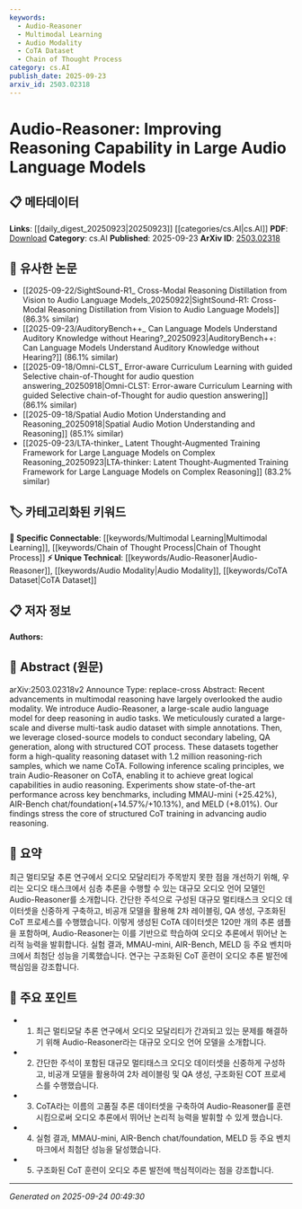 ```yaml
---
keywords:
  - Audio-Reasoner
  - Multimodal Learning
  - Audio Modality
  - CoTA Dataset
  - Chain of Thought Process
category: cs.AI
publish_date: 2025-09-23
arxiv_id: 2503.02318
---
```


<!-- KEYWORD_LINKING_METADATA:
{
  "processed_timestamp": "2025-09-24T00:49:30.890692",
  "vocabulary_version": "1.0",
  "selected_keywords": [
    "Audio-Reasoner",
    "Multimodal Learning",
    "Audio Modality",
    "CoTA Dataset",
    "Chain of Thought Process"
  ],
  "rejected_keywords": [],
  "similarity_scores": {
    "Audio-Reasoner": 0.78,
    "Multimodal Learning": 0.82,
    "Audio Modality": 0.75,
    "CoTA Dataset": 0.77,
    "Chain of Thought Process": 0.79
  },
  "extraction_method": "AI_prompt_based",
  "budget_applied": true,
  "candidates_json": {
    "candidates": [
      {
        "surface": "Audio-Reasoner",
        "canonical": "Audio-Reasoner",
        "aliases": [
          "Audio Reasoner"
        ],
        "category": "unique_technical",
        "rationale": "As a novel model specifically designed for audio reasoning, it represents a unique contribution to the field.",
        "novelty_score": 0.85,
        "connectivity_score": 0.65,
        "specificity_score": 0.9,
        "link_intent_score": 0.78
      },
      {
        "surface": "multimodal reasoning",
        "canonical": "Multimodal Learning",
        "aliases": [
          "multimodal reasoning"
        ],
        "category": "specific_connectable",
        "rationale": "Links to existing work on integrating multiple data modalities, enhancing connectivity with related research.",
        "novelty_score": 0.55,
        "connectivity_score": 0.88,
        "specificity_score": 0.7,
        "link_intent_score": 0.82
      },
      {
        "surface": "audio modality",
        "canonical": "Audio Modality",
        "aliases": [
          "audio data",
          "audio input"
        ],
        "category": "unique_technical",
        "rationale": "Focuses on a specific data type that is central to the paper's contributions.",
        "novelty_score": 0.7,
        "connectivity_score": 0.6,
        "specificity_score": 0.85,
        "link_intent_score": 0.75
      },
      {
        "surface": "CoTA",
        "canonical": "CoTA Dataset",
        "aliases": [
          "CoTA"
        ],
        "category": "unique_technical",
        "rationale": "Represents a specific dataset introduced in the paper, crucial for replicating and understanding the research.",
        "novelty_score": 0.8,
        "connectivity_score": 0.55,
        "specificity_score": 0.88,
        "link_intent_score": 0.77
      },
      {
        "surface": "structured CoT process",
        "canonical": "Chain of Thought Process",
        "aliases": [
          "CoT process",
          "structured CoT"
        ],
        "category": "specific_connectable",
        "rationale": "Connects to methodologies in reasoning and problem-solving, relevant to the paper's approach.",
        "novelty_score": 0.65,
        "connectivity_score": 0.75,
        "specificity_score": 0.8,
        "link_intent_score": 0.79
      }
    ],
    "ban_list_suggestions": [
      "method",
      "experiment",
      "performance"
    ]
  },
  "decisions": [
    {
      "candidate_surface": "Audio-Reasoner",
      "resolved_canonical": "Audio-Reasoner",
      "decision": "linked",
      "scores": {
        "novelty": 0.85,
        "connectivity": 0.65,
        "specificity": 0.9,
        "link_intent": 0.78
      }
    },
    {
      "candidate_surface": "multimodal reasoning",
      "resolved_canonical": "Multimodal Learning",
      "decision": "linked",
      "scores": {
        "novelty": 0.55,
        "connectivity": 0.88,
        "specificity": 0.7,
        "link_intent": 0.82
      }
    },
    {
      "candidate_surface": "audio modality",
      "resolved_canonical": "Audio Modality",
      "decision": "linked",
      "scores": {
        "novelty": 0.7,
        "connectivity": 0.6,
        "specificity": 0.85,
        "link_intent": 0.75
      }
    },
    {
      "candidate_surface": "CoTA",
      "resolved_canonical": "CoTA Dataset",
      "decision": "linked",
      "scores": {
        "novelty": 0.8,
        "connectivity": 0.55,
        "specificity": 0.88,
        "link_intent": 0.77
      }
    },
    {
      "candidate_surface": "structured CoT process",
      "resolved_canonical": "Chain of Thought Process",
      "decision": "linked",
      "scores": {
        "novelty": 0.65,
        "connectivity": 0.75,
        "specificity": 0.8,
        "link_intent": 0.79
      }
    }
  ]
}
-->

# Audio-Reasoner: Improving Reasoning Capability in Large Audio Language Models

## 📋 메타데이터

**Links**: [[daily_digest_20250923|20250923]] [[categories/cs.AI|cs.AI]]
**PDF**: [Download](https://arxiv.org/pdf/2503.02318.pdf)
**Category**: cs.AI
**Published**: 2025-09-23
**ArXiv ID**: [2503.02318](https://arxiv.org/abs/2503.02318)

## 🔗 유사한 논문
- [[2025-09-22/SightSound-R1_ Cross-Modal Reasoning Distillation from Vision to Audio Language Models_20250922|SightSound-R1: Cross-Modal Reasoning Distillation from Vision to Audio Language Models]] (86.3% similar)
- [[2025-09-23/AuditoryBench++_ Can Language Models Understand Auditory Knowledge without Hearing?_20250923|AuditoryBench++: Can Language Models Understand Auditory Knowledge without Hearing?]] (86.1% similar)
- [[2025-09-18/Omni-CLST_ Error-aware Curriculum Learning with guided Selective chain-of-Thought for audio question answering_20250918|Omni-CLST: Error-aware Curriculum Learning with guided Selective chain-of-Thought for audio question answering]] (86.1% similar)
- [[2025-09-18/Spatial Audio Motion Understanding and Reasoning_20250918|Spatial Audio Motion Understanding and Reasoning]] (85.1% similar)
- [[2025-09-23/LTA-thinker_ Latent Thought-Augmented Training Framework for Large Language Models on Complex Reasoning_20250923|LTA-thinker: Latent Thought-Augmented Training Framework for Large Language Models on Complex Reasoning]] (83.2% similar)

## 🏷️ 카테고리화된 키워드
**🔗 Specific Connectable**: [[keywords/Multimodal Learning|Multimodal Learning]], [[keywords/Chain of Thought Process|Chain of Thought Process]]
**⚡ Unique Technical**: [[keywords/Audio-Reasoner|Audio-Reasoner]], [[keywords/Audio Modality|Audio Modality]], [[keywords/CoTA Dataset|CoTA Dataset]]

## 📋 저자 정보

**Authors:** 

## 📄 Abstract (원문)

arXiv:2503.02318v2 Announce Type: replace-cross 
Abstract: Recent advancements in multimodal reasoning have largely overlooked the audio modality. We introduce Audio-Reasoner, a large-scale audio language model for deep reasoning in audio tasks. We meticulously curated a large-scale and diverse multi-task audio dataset with simple annotations. Then, we leverage closed-source models to conduct secondary labeling, QA generation, along with structured COT process. These datasets together form a high-quality reasoning dataset with 1.2 million reasoning-rich samples, which we name CoTA. Following inference scaling principles, we train Audio-Reasoner on CoTA, enabling it to achieve great logical capabilities in audio reasoning. Experiments show state-of-the-art performance across key benchmarks, including MMAU-mini (+25.42%), AIR-Bench chat/foundation(+14.57%/+10.13%), and MELD (+8.01%). Our findings stress the core of structured CoT training in advancing audio reasoning.

## 📝 요약

최근 멀티모달 추론 연구에서 오디오 모달리티가 주목받지 못한 점을 개선하기 위해, 우리는 오디오 태스크에서 심층 추론을 수행할 수 있는 대규모 오디오 언어 모델인 Audio-Reasoner를 소개합니다. 간단한 주석으로 구성된 대규모 멀티태스크 오디오 데이터셋을 신중하게 구축하고, 비공개 모델을 활용해 2차 레이블링, QA 생성, 구조화된 CoT 프로세스를 수행했습니다. 이렇게 생성된 CoTA 데이터셋은 120만 개의 추론 샘플을 포함하며, Audio-Reasoner는 이를 기반으로 학습하여 오디오 추론에서 뛰어난 논리적 능력을 발휘합니다. 실험 결과, MMAU-mini, AIR-Bench, MELD 등 주요 벤치마크에서 최첨단 성능을 기록했습니다. 연구는 구조화된 CoT 훈련이 오디오 추론 발전에 핵심임을 강조합니다.

## 🎯 주요 포인트

- 1. 최근 멀티모달 추론 연구에서 오디오 모달리티가 간과되고 있는 문제를 해결하기 위해 Audio-Reasoner라는 대규모 오디오 언어 모델을 소개합니다.
- 2. 간단한 주석이 포함된 대규모 멀티태스크 오디오 데이터셋을 신중하게 구성하고, 비공개 모델을 활용하여 2차 레이블링 및 QA 생성, 구조화된 COT 프로세스를 수행했습니다.
- 3. CoTA라는 이름의 고품질 추론 데이터셋을 구축하여 Audio-Reasoner를 훈련시킴으로써 오디오 추론에서 뛰어난 논리적 능력을 발휘할 수 있게 했습니다.
- 4. 실험 결과, MMAU-mini, AIR-Bench chat/foundation, MELD 등 주요 벤치마크에서 최첨단 성능을 달성했습니다.
- 5. 구조화된 CoT 훈련이 오디오 추론 발전에 핵심적이라는 점을 강조합니다.


---

*Generated on 2025-09-24 00:49:30*